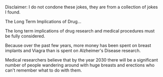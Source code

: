 Disclaimer: I do not condone these jokes, they are from a collection of jokes I found.

The Long Term Implications of Drug...

The long term implications of drug research and medical procedures must be fully considered.

Because over the past few years, more money has been spent on breast implants and Viagra than is spent on Alzheimer's Disease research.

Medical researchers believe that by the year 2030 there will be a significant number of people wandering around with huge breasts and erections who can't remember what to do with them.

